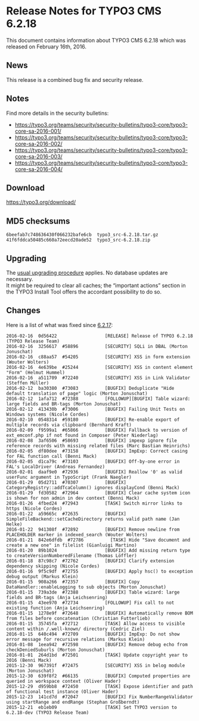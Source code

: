 Release Notes for TYPO3 CMS 6.2.18
==================================

This document contains information about TYPO3 CMS 6.2.18 which was
released on February 16th, 2016.

News
----

This release is a combined bug fix and security release.

Notes
-----

Find more details in the security bulletins:

-   <https://typo3.org/teams/security/security-bulletins/typo3-core/typo3-core-sa-2016-001/>
-   <https://typo3.org/teams/security/security-bulletins/typo3-core/typo3-core-sa-2016-002/>
-   <https://typo3.org/teams/security/security-bulletins/typo3-core/typo3-core-sa-2016-003/>
-   <https://typo3.org/teams/security/security-bulletins/typo3-core/typo3-core-sa-2016-004/>

Download
--------

<https://typo3.org/download/>

MD5 checksums
-------------

    6beefab7c748636430f066232bafe6cb  typo3_src-6.2.18.tar.gz
    41f6fddca50485c660a72eecd20ade52  typo3_src-6.2.18.zip

Upgrading
---------

The [usual upgrading
procedure](https://docs.typo3.org/typo3cms/InstallationGuide/) applies.
No database updates are necessary.\
It might be required to clear all caches; the “important actions”
section in the TYPO3 Install Tool offers the accordant possibility to do
so.

Changes
-------

Here is a list of what was fixed since
[6.2.17](TYPO3_CMS_6.2.17 "wikilink"):

    2016-02-16  0d56422                  [RELEASE] Release of TYPO3 6.2.18 (TYPO3 Release Team)
    2016-02-16  3256617  #58896          [SECURITY] SQLi in DBAL (Morton Jonuschat)
    2016-02-16  c88aa57  #54205          [SECURITY] XSS in form extension (Wouter Wolters)
    2016-02-16  4e639be  #25244          [SECURITY] XSS in content element "Form" (Helmut Hummel)
    2016-02-16  a511709  #72240          [SECURITY] XSS in Link Validator (Steffen Müller)
    2016-02-12  ba30380  #73083          [BUGFIX] Deduplicate "Hide default translation of page" logic (Morton Jonuschat)
    2016-02-12  1afa712  #72388          [FOLLOWUP][BUGFIX] Table wizard: large fields and BR-tags (Morton Jonuschat)
    2016-02-12  413430b  #73006          [BUGFIX] Failing Unit Tests on Windows systems (Nicole Cordes)
    2016-02-10  0548314  #59180          [BUGFIX] Re-enable export of multiple records via clipboard (Bernhard Kraft)
    2016-02-09  f9599a1  #65866          [BUGFIX] Fallback to version of ext_emconf.php if not found in Composer (Peter Niederlag)
    2016-02-08  3af6506  #58693          [BUGFIX] impexp ignore file reference records with missing related files (Marc Bastian Heinrichs)
    2016-02-05  df80dee  #73158          [BUGFIX] ImpExp: Correct casing for FAL function call (Benni Mack)
    2016-02-05  d1ca79c  #73103          [BUGFIX] Off-by-one error in FAL's LocalDriver (Andreas Fernandez)
    2016-02-01  daaf9e0  #72936          [BUGFIX] Reallow '0' as valid userFunc argument in TypoScript (Frank Naegler)
    2016-01-29  05d2711  #70307          [BUGFIX] CategoryRegistry::addTcaColumn() ignores displayCond (Benni Mack)
    2016-01-29  fd30582  #72964          [BUGFIX] Clear cache system icon is shown for non admin in dev context (Benni Mack)
    2016-01-26  4fbed24  #72943          [TASK] Switch mirror links to https (Nicole Cordes)
    2016-01-22  a59665c  #72635          [BUGFIX] SimpleFileBackend::setCacheDirectory returns valid path name (Jan Helke)
    2016-01-22  941308f  #72892          [BUGFIX] Remove newline from PLACEHOLDER marker in indexed_search (Wouter Wolters)
    2016-01-21  842e6dfdb  #72786          [TASK] Hide "Save document and create a new one" in filelist (Gianluigi Martino)
    2016-01-20  89b1024                  [BUGFIX] Add missing return type to createVersionNumberedFilename (Thomas Löffler)
    2016-01-18  87c98c7  #72762          [BUGFIX] Clarify extension dependency skipping (Nicole Cordes)
    2016-01-16  9f5c9df  #72755          [BUGFIX] Apply hsc() to exception debug output (Markus Klein)
    2016-01-15  908a266  #72357          [BUGFIX] Copy DataHandler::enableLogging to sub objects (Morton Jonuschat)
    2016-01-15  739a3de  #72388          [BUGFIX] Table wizard: large fields and BR-tags (Anja Leichsenring)
    2016-01-15  43ee970  #72734          [FOLLOWUP] Fix call to not existing function (Anja Leichsenring)
    2016-01-15  1278e9f  #72648          [BUGFIX] Automatically remove BOM from files before concatenation (Christian Futterlieb)
    2016-01-15  35745fa  #72712          [TASK] Allow access to visible content within /.well-known/ directory (Cedric Ziel)
    2016-01-15  640c494  #72709          [BUGFIX] ImpExp: Do not show error message for recursive relations (Markus Klein)
    2016-01-08  1eea942  #72598          [BUGFIX] Remove debug echo from checkDeniedSuburls (Morton Jonuschat)
    2016-01-01  264d1bd  #72501          [TASK] Update copyright year to 2016 (Benni Mack)
    2015-12-30  967391f  #72475          [SECURITY] XSS in belog module (Morton Jonuschat)
    2015-12-30  639f8f2  #66135          [BUGFIX] Computed properties are queried in workspace context (Oliver Hader)
    2015-12-29  d959bb8  #72450          [TASK] Expose identifier and path of functional test instance (Oliver Hader)
    2015-12-23  141cd7d  #72047          [BUGFIX] Fix NumberRangeValidator using startRange and endRange (Stephan Großberndt)
    2015-12-21  eb1eb09                  [TASK] Set TYPO3 version to 6.2.18-dev (TYPO3 Release Team)


